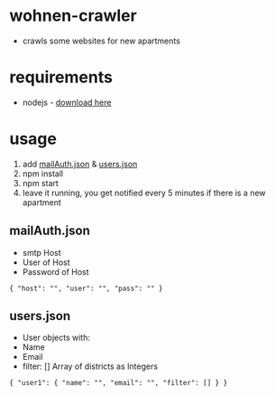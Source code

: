 # wohnen-crawler
- crawls some websites for new apartments

# requirements
- nodejs - [download here](https://nodejs.org/en/download/)

# usage
1. add [mailAuth.json](#mailAuthjson) & [users.json](#usersjson)
2. npm install
3. npm start
4. leave it running, you get notified every 5 minutes if there is a new apartment

## mailAuth.json
- smtp Host
- User of Host
- Password of Host

`{
  "host": "",
  "user": "",
  "pass": ""
}`

## users.json
- User objects with:
- Name
- Email
- filter: [] Array of districts as Integers

`{
  "user1": {
    "name": "",
    "email": "",
    "filter": []
  }
}`